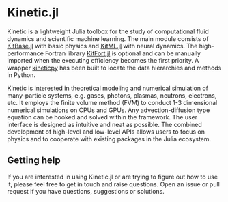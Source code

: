 # Kinetic.jl

Kinetic is a lightweight Julia toolbox for the study of computational fluid dynamics and scientific machine learning.
The main module consists of [KitBase.jl](https://github.com/vavrines/KitBase.jl) with basic physics and [KitML.jl](https://github.com/vavrines/KitML.jl) with neural dynamics. 
The high-performance Fortran library [KitFort.jl](https://github.com/vavrines/KitFort.jl) is optional and can be manually imported when the executing efficiency becomes the first priority. 
A wrapper [kineticpy](https://github.com/vavrines/kineticpy) has been built to locate the data hierarchies and methods in Python.

Kinetic is interested in theoretical modeling and numerical simulation of many-particle systems, e.g. gases, photons, plasmas, neutrons, electrons, etc.
It employs the finite volume method (FVM) to conduct 1-3 dimensional numerical simulations on CPUs and GPUs.
Any advection-diffusion type equation can be hooked and solved within the framework.
The user interface is designed as intuitive and neat as possible.
The combined development of high-level and low-level APIs allows users to focus on physics and to cooperate with existing packages in the Julia ecosystem.

## Getting help

If you are interested in using Kinetic.jl or are trying to figure out how to use it, please feel free to get in touch and raise questions.
Open an issue or pull request if you have questions, suggestions or solutions.
